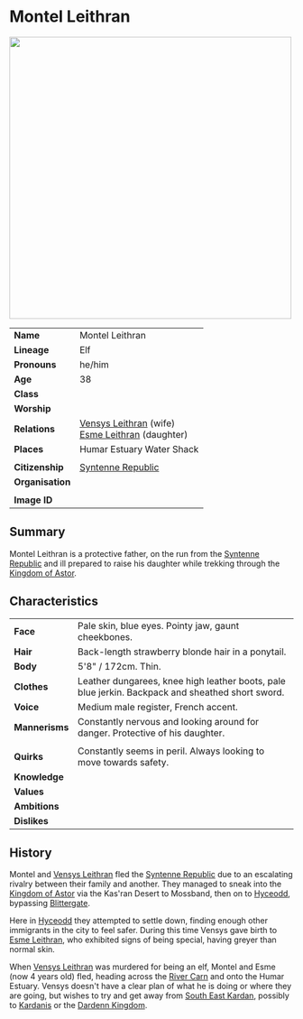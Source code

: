 # Montel Leithran

<img src="https://raw.githubusercontent.com/jesskelsall/astarus-images/main/characters/portraits/imageid.png" height="500" />

|||
| --- | --- |
| **Name** | Montel Leithran | character.3
| **Lineage** | Elf |
| **Pronouns** | he/him |
| **Age** | 38 |
| **Class** | |
| **Worship** | |
| **Relations** | [Vensys Leithran](vensys-leithran.md) (wife)<br>[Esme Leithran](esme-leithran.md) (daughter) |
| **Places** | Humar Estuary Water Shack |
|||
| **Citizenship** | [Syntenne Republic](../civilisations/syntenne-republic/syntenne-republic.md) |
| **Organisation** | |
|||
| **Image ID** | |

## Summary

Montel Leithran is a protective father, on the run from the [Syntenne Republic](../civilisations/syntenne-republic/syntenne-republic.md) and ill prepared to raise his daughter while trekking through the [Kingdom of Astor](../civilisations/kingdom-of-astor/kingdom-of-astor.md).

## Characteristics

| | |
| --- | --- |
| **Face** | Pale skin, blue eyes. Pointy jaw, gaunt cheekbones. | characteristics.2
| **Hair** | Back-length strawberry blonde hair in a ponytail. |
| **Body** | 5'8" / 172cm. Thin. |
| **Clothes** | Leather dungarees, knee high leather boots, pale blue jerkin. Backpack and sheathed short sword. |
| **Voice** | Medium male register, French accent. |
| **Mannerisms** | Constantly nervous and looking around for danger. Protective of his daughter. |
| | |
| **Quirks** | Constantly seems in peril. Always looking to move towards safety. |
| **Knowledge** | |
| **Values** | |
| **Ambitions** | |
| **Dislikes** | |

## History

Montel and [Vensys Leithran](vensys-leithran.md) fled the [Syntenne Republic](../civilisations/syntenne-republic/syntenne-republic.md) due to an escalating rivalry between their family and another. They managed to sneak into the [Kingdom of Astor](../civilisations/kingdom-of-astor/kingdom-of-astor.md) via the Kas'ran Desert to Mossband, then on to [Hyceodd](../places/towns/hyceodd.md), bypassing [Blittergate](../places/towns/blittergate.md).

Here in [Hyceodd](../places/towns/hyceodd.md) they attempted to settle down, finding enough other immigrants in the city to feel safer. During this time Vensys gave birth to [Esme Leithran](esme-leithran.md), who exhibited signs of being special, having greyer than normal skin.

When [Vensys Leithran](vensys-leithran.md) was murdered for being an elf, Montel and Esme (now 4 years old) fled, heading across the [River Carn](../places/rivers-lakes/river-carn.md) and onto the Humar Estuary. Vensys doesn't have a clear plan of what he is doing or where they are going, but wishes to try and get away from [South East Kardan](../places/regions/south-east-kardan.md), possibly to [Kardanis](../places/regions/kardanis.md) or the [Dardenn Kingdom](../civilisations/dardenn-kingdom/dardenn-kingdom.md).

